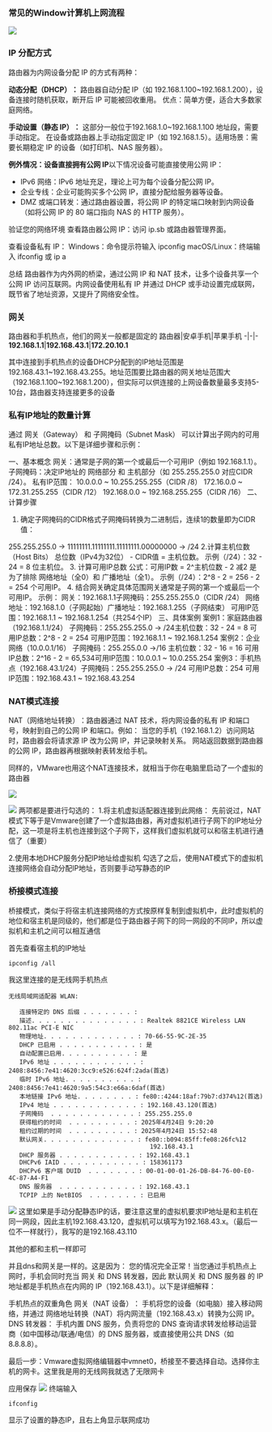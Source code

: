 ### 常见的Window计算机上网流程


![](assert/路由器上网的流程.PNG)

### IP 分配方式​​
路由器为内网设备分配 IP 的方式有两种：

​**​动态分配（DHCP）​​：**
路由器自动分配 IP（如 192.168.1.100~192.168.1.200），设备连接时随机获取，断开后 IP 可能被回收重用。
​​优点​​：简单方便，适合大多数家庭网络。

​**​手动设置（静态 IP）​​：**
这部分一般位于192.168.1.0~192.168.1.100 地址段，需要手动指定。
在设备或路由器上手动指定固定 IP（如 192.168.1.5）。
​​适用场景​​：需要长期稳定 IP 的设备（如打印机、NAS 服务器）。

**​例外情况：设备直接拥有公网 IP​​**
以下情况设备可能直接使用公网 IP：

* ​​IPv6 网络​​：IPv6 地址充足，理论上可为每个设备分配公网 IP。
* ​​企业专线​​：企业可能购买多个公网 IP，直接分配给服务器等设备。
* DMZ 或端口转发​​：通过路由器设置，将公网 IP 的特定端口映射到内网设备（如将公网 IP 的 80 端口指向 NAS 的 HTTP 服务）。

验证您的网络环境​​
​​查看路由器公网 IP​​：访问 ip.sb 或路由器管理界面。

​​查看设备私有 IP​​：
Windows：命令提示符输入 ipconfig
macOS/Linux：终端输入 ifconfig 或 ip a

总结
路由器作为内外网的桥梁，通过公网 IP 和 NAT 技术，让多个设备共享一个公网 IP 访问互联网。内网设备使用私有 IP 并通过 DHCP 或手动设置完成联网，既节省了地址资源，又提升了网络安全性。

### 网关
路由器和手机热点，他们的网关一般都是固定的
路由器|安卓手机|苹果手机
-|-|-
**192.168.1.1**|**192.168.43.1**|**172.20.10.1**

其中连接到手机热点的设备DHCP分配到的IP地址范围是192.168.43.1~192.168.43.255。地址范围要比路由器的网关地址范围大（192.168.1.100~192.168.1.200），但实际可以供连接的上网设备数量最多支持5-10台，路由器支持连接更多的设备


### 私有IP地址的数量计算
通过 ​​网关（Gateway）​​ 和 ​​子网掩码（Subnet Mask）​​ 可以计算出子网内的 ​​可用私有IP地址总数​​。以下是详细步骤和示例：

一、基本概念
​​网关​​：通常是子网的第一个或最后一个可用IP（例如 192.168.1.1）。
​​子网掩码​​：决定IP地址的 ​​网络部分​​ 和 ​​主机部分​​（如 255.255.255.0 对应CIDR /24）。
​​私有IP范围​​：
10.0.0.0 ~ 10.255.255.255（CIDR /8）
172.16.0.0 ~ 172.31.255.255（CIDR /12）
192.168.0.0 ~ 192.168.255.255（CIDR /16）
二、计算步骤
1. ​​确定子网掩码的CIDR格式​​
子网掩码转换为二进制后，连续1的数量即为CIDR值：

255.255.255.0 → 11111111.11111111.11111111.00000000 → ​​/24​​
2. ​​计算主机位数（Host Bits）​​
总位数（IPv4为32位） - CIDR值 = 主机位数。
示例（/24）：32 - 24 = 8 位主机位。
3. ​​计算可用IP总数​​
公式：可用IP数 = 2^主机位数 - 2
​​减2​​ 是为了排除 ​​网络地址​​（全0）和 ​​广播地址​​（全1）。
示例（/24）：2^8 - 2 = 256 - 2 = 254 个可用IP。
4. ​​结合网关确定具体范围​​
网关通常是子网的第一个或最后一个可用IP。
示例：
​​网关​​：192.168.1.1
​​子网掩码​​：255.255.255.0（CIDR /24）
​​网络地址​​：192.168.1.0（子网起始）
​​广播地址​​：192.168.1.255（子网结束）
​​可用IP范围​​：192.168.1.1 ~ 192.168.1.254（共254个IP）
三、具体案例
案例1：家庭路由器（192.168.1.1/24）
​​子网掩码​​：255.255.255.0 → ​​/24​​
​​主机位数​​：32 - 24 = 8
​​可用IP总数​​：2^8 - 2 = 254
​​可用IP范围​​：192.168.1.1 ~ 192.168.1.254
案例2：企业网络（10.0.0.1/16）
​​子网掩码​​：255.255.0.0 → ​​/16​​
​​主机位数​​：32 - 16 = 16
​​可用IP总数​​：2^16 - 2 = 65,534
​​可用IP范围​​：10.0.0.1 ~ 10.0.255.254
案例3：手机热点（192.168.43.1/24）
​​子网掩码​​：255.255.255.0 → ​​/24​​
​​可用IP总数​​：254
​​可用IP范围​​：192.168.43.1 ~ 192.168.43.254


### NAT模式连接


NAT（网络地址转换）​​：路由器通过 NAT 技术，将内网设备的私有 IP 和端口号，映射到自己的公网 IP 和端口。例如：
当您的手机（192.168.1.2）访问网站时，路由器会将请求源 IP 改为公网 IP，并记录映射关系。
网站返回数据到路由器的公网 IP，路由器再根据映射表转发给手机。

同样的，VMware也用这个NAT连接技术，就相当于你在电脑里启动了一个虚拟的路由器

![](assert/NAT虚拟机连接网络.PNG)


![](assert/虚拟机的NAT设置.PNG)
两项都是要进行勾选的：
1.将主机虚拟适配器连接到此网络：
先前说过，NAT模式下等于是Vmware创建了一个虚拟路由器，再对虚拟机进行子网下的IP地址分配，这一项是将主机也连接到这个子网下，这样我们虚拟机就可以和宿主机进行通信了（重要）

2.使用本地DHCP服务分配IP地址给虚拟机
勾选了之后，使用NAT模式下的虚拟机连接网络会自动分配IP地址，否则要手动写静态的IP


### 桥接模式连接
桥接模式，类似于将宿主机连接网络的方式按原样复制到虚拟机中，此时虚拟机的地位和宿主机是同级的，他们都是位于路由器子网下的同一网段的不同IP，所以虚拟机和主机之间可以相互通信

首先查看宿主机的IP地址
```
ipconfig /all
```

我这里连接的是无线网手机热点
```
无线局域网适配器 WLAN:

   连接特定的 DNS 后缀 . . . . . . . :
   描述. . . . . . . . . . . . . . . : Realtek 8821CE Wireless LAN 802.11ac PCI-E NIC
   物理地址. . . . . . . . . . . . . : 70-66-55-9C-2E-35
   DHCP 已启用 . . . . . . . . . . . : 是
   自动配置已启用. . . . . . . . . . : 是
   IPv6 地址 . . . . . . . . . . . . : 2408:8456:7e41:4620:3cc9:e526:624f:2ada(首选)
   临时 IPv6 地址. . . . . . . . . . : 2408:8456:7e41:4620:9a5:54c3:e66a:6daf(首选)
   本地链接 IPv6 地址. . . . . . . . : fe80::4244:18af:79b7:d374%12(首选)
   IPv4 地址 . . . . . . . . . . . . : 192.168.43.120(首选)
   子网掩码  . . . . . . . . . . . . : 255.255.255.0
   获得租约的时间  . . . . . . . . . : 2025年4月24日 9:20:20
   租约过期的时间  . . . . . . . . . : 2025年4月24日 15:52:48
   默认网关. . . . . . . . . . . . . : fe80::b094:85ff:fe08:26fc%12
                                       192.168.43.1
   DHCP 服务器 . . . . . . . . . . . : 192.168.43.1
   DHCPv6 IAID . . . . . . . . . . . : 158361173
   DHCPv6 客户端 DUID  . . . . . . . : 00-01-00-01-26-DB-84-76-00-E0-4C-87-A4-F1
   DNS 服务器  . . . . . . . . . . . : 192.168.43.1
   TCPIP 上的 NetBIOS  . . . . . . . : 已启用
```
![](assert/虚拟机network设置.PNG)
这里如果是手动分配静态IP的话，要注意这里的虚拟机要求IP地址是和主机在同一网段，因此主机192.168.43.120，虚拟机可以填写为192.168.43.x。（最后一位不一样就行），我写的是192.168.43.110

其他的都和主机一样即可

并且dns和网关是一样的。这是因为：
您的情况完全正常！当您通过手机热点上网时，手机会同时充当 ​​网关​​ 和 ​​DNS 转发器​​，因此 默认网关 和 DNS 服务器 的 IP 地址都是手机热点在内网的 IP（192.168.43.1）。以下是详细解释：

​​手机热点的双重角色​​
​​网关（NAT 设备）​​：
手机将您的设备（如电脑）接入移动网络，并通过 ​​网络地址转换（NAT）​​ 将内网流量（192.168.43.x）转换为公网 IP。
​​DNS 转发器​​：
手机内置 DNS 服务，负责将您的 DNS 查询请求转发给移动运营商（如中国移动/联通/电信）的 DNS 服务器，或直接使用公共 DNS（如 8.8.8.8）。

最后一步：Vmware虚拟网络编辑器中vmnet0，桥接至不要选择自动。选择你主机的网卡。这里我是用的无线网我就选了无限网卡

应用保存
![](assert/桥接模式虚拟机联网成功.PNG)
终端输入
```
ifconfig
```
显示了设置的静态IP，且右上角显示联网成功
